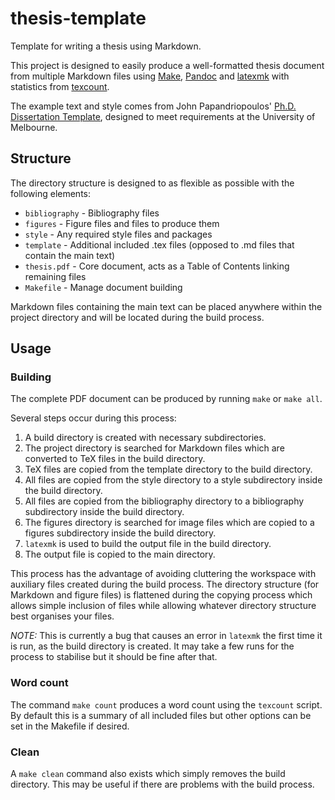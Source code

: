 # thesis-template

Template for writing a thesis using Markdown.

This project is designed to easily produce a well-formatted thesis document 
from multiple Markdown files using
[Make](https://www.gnu.org/software/make/), [Pandoc](http://pandoc.org) and
[latexmk](http://www.ctan.org/pkg/latexmk/) with statistics from
[texcount](http://app.uio.no/ifi/texcount/).

The example text and style comes from John Papandriopoulos' [Ph.D. Dissertation
Template](http://jpap.org/projects.html), designed to meet requirements at
the University of Melbourne.

## Structure

The directory structure is designed to as flexible as possible with the
following elements:

* `bibliography` - Bibliography files
* `figures` - Figure files and files to produce them
* `style` - Any required style files and packages
* `template` - Additional included .tex files (opposed to .md files that 
  contain the main text)
* `thesis.pdf` - Core document, acts as a Table of Contents linking remaining
  files
* `Makefile` - Manage document building

Markdown files containing the main text can be placed anywhere within the
project directory and will be located during the build process.

## Usage

### Building

The complete PDF document can be produced by running `make` or `make all`.

Several steps occur during this process:

1. A build directory is created with necessary subdirectories.
2. The project directory is searched for Markdown files which are converted
   to TeX files in the build directory.
3. TeX files are copied from the template directory to the build directory.
4. All files are copied from the style directory to a style subdirectory inside
   the build directory.
5. All files are copied from the bibliography directory to a bibliography
   subdirectory inside the build directory.
6. The figures directory is searched for image files which are copied to a
   figures subdirectory inside the build directory.
7. `latexmk` is used to build the output file in the build directory.
8. The output file is copied to the main directory.

This process has the advantage of avoiding cluttering the workspace with
auxiliary files created during the build process. The directory structure (for
Markdown and figure files) is flattened during the copying process which allows
simple inclusion of files while allowing whatever directory structure best
organises your files.

*NOTE:* This is currently a bug that causes an error in `latexmk` the first
time it is run, as the build directory is created. It may take a few runs for
the process to stabilise but it should be fine after that.

### Word count

The command `make count` produces a word count using the `texcount` script. By
default this is a summary of all included files but other options can be set
in the Makefile if desired.

### Clean

A `make clean` command also exists which simply removes the build directory.
This may be useful if there are problems with the build process.

